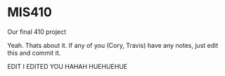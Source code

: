 MIS410
======

Our final 410 project

Yeah. Thats about it. If any of you (Cory, Travis) have any notes, just edit this and commit it.

EDIT I EDITED YOU HAHAH HUEHUEHUE